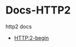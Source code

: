 # Docs-HTTP2
http2 docs

- [HTTP:2-begin](https://github.com/halfrost/Halfrost-Field/blob/master/contents/Protocol/HTTP:2-begin.md)
